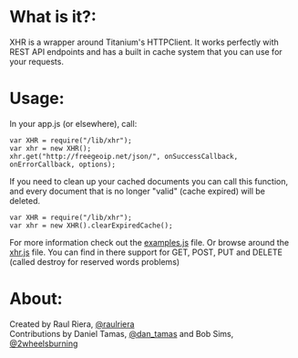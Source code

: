 # What is it?:
XHR is a wrapper around Titanium's HTTPClient. It works perfectly with REST API endpoints and has a built in cache system that you can use for your requests.

# Usage:
In your app.js (or elsewhere), call:

    var XHR = require("/lib/xhr");
    var xhr = new XHR();
    xhr.get("http://freegeoip.net/json/", onSuccessCallback, onErrorCallback, options);

If you need to clean up your cached documents you can call this function, and every document that is no longer "valid" (cache expired) will be deleted.

    var XHR = require("/lib/xhr");
    var xhr = new XHR().clearExpiredCache(); 

For more information check out the [examples.js](https://github.com/raulriera/XHR/blob/master/examples.js) file. Or browse around the [xhr.js](https://github.com/raulriera/XHR/blob/master/xhr.js) file. You can find in there support for GET, POST, PUT and DELETE (called destroy for reserved words problems)

# About:
Created by Raul Riera, [@raulriera](http://twitter.com/raulriera)  
Contributions by Daniel Tamas, [@dan_tamas](http://twitter.com/dan_tamas) and Bob Sims, [@2wheelsburning](http://twitter.com/2wheelsburning)